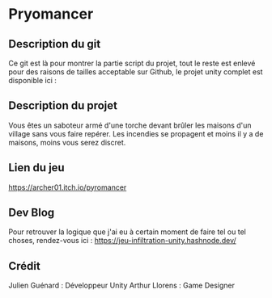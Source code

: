 # Pryomancer
## Description du git
Ce git est là pour montrer la partie script du projet, tout le reste est enlevé pour des raisons de tailles acceptable sur Github, le projet unity complet est disponible ici : 


## Description du projet
Vous êtes un saboteur armé d'une torche devant brûler les maisons d'un village sans vous faire repérer. Les incendies se propagent et moins il y a de maisons, moins vous serez discret.

## Lien du jeu
https://archer01.itch.io/pyromancer

## Dev Blog
Pour retrouver la logique que j'ai eu à certain moment de faire tel ou tel choses, rendez-vous ici :
https://jeu-infiltration-unity.hashnode.dev/

## Crédit
Julien Guénard : Développeur Unity
Arthur Llorens : Game Designer
